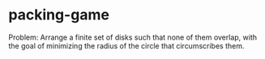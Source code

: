 packing-game
============

Problem: Arrange a finite set of disks such that
none of them overlap, with the goal of minimizing
the radius of the circle that circumscribes them.
